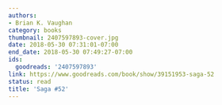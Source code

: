 ```yaml
---
authors:
- Brian K. Vaughan
category: books
thumbnail: 2407597893-cover.jpg
date: 2018-05-30 07:31:01-07:00
end_date: 2018-05-30 07:49:27-07:00
ids:
  goodreads: '2407597893'
link: https://www.goodreads.com/book/show/39151953-saga-52
status: read
title: 'Saga #52'
---
```

